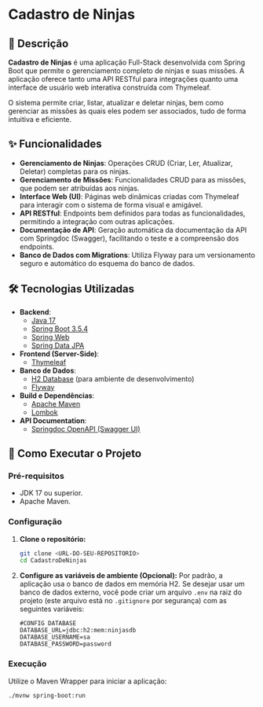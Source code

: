 # Cadastro de Ninjas

## 📝 Descrição

**Cadastro de Ninjas** é uma aplicação Full-Stack desenvolvida com Spring Boot que permite o gerenciamento completo de ninjas e suas missões. A aplicação oferece tanto uma API RESTful para integrações quanto uma interface de usuário web interativa construída com Thymeleaf.

O sistema permite criar, listar, atualizar e deletar ninjas, bem como gerenciar as missões às quais eles podem ser associados, tudo de forma intuitiva e eficiente.

## ✨ Funcionalidades

* **Gerenciamento de Ninjas**: Operações CRUD (Criar, Ler, Atualizar, Deletar) completas para os ninjas.
* **Gerenciamento de Missões**: Funcionalidades CRUD para as missões, que podem ser atribuídas aos ninjas.
* **Interface Web (UI)**: Páginas web dinâmicas criadas com Thymeleaf para interagir com o sistema de forma visual e amigável.
* **API RESTful**: Endpoints bem definidos para todas as funcionalidades, permitindo a integração com outras aplicações.
* **Documentação de API**: Geração automática da documentação da API com Springdoc (Swagger), facilitando o teste e a compreensão dos endpoints.
* **Banco de Dados com Migrations**: Utiliza Flyway para um versionamento seguro e automático do esquema do banco de dados.

## 🛠️ Tecnologias Utilizadas

* **Backend**:
    * [Java 17](https://www.oracle.com/java/)
    * [Spring Boot 3.5.4](https://spring.io/projects/spring-boot)
    * [Spring Web](https://docs.spring.io/spring-framework/reference/web.html)
    * [Spring Data JPA](https://spring.io/projects/spring-data-jpa)
* **Frontend (Server-Side)**:
    * [Thymeleaf](https://www.thymeleaf.org/)
* **Banco de Dados**:
    * [H2 Database](https://www.h2database.com/html/main.html) (para ambiente de desenvolvimento)
    * [Flyway](https://flywaydb.org/)
* **Build e Dependências**:
    * [Apache Maven](https://maven.apache.org/)
    * [Lombok](https://projectlombok.org/)
* **API Documentation**:
    * [Springdoc OpenAPI (Swagger UI)](https://springdoc.org/)

## 🚀 Como Executar o Projeto

### Pré-requisitos

* JDK 17 ou superior.
* Apache Maven.

### Configuração

1.  **Clone o repositório:**
    ```bash
    git clone <URL-DO-SEU-REPOSITORIO>
    cd CadastroDeNinjas
    ```

2.  **Configure as variáveis de ambiente (Opcional):**
    Por padrão, a aplicação usa o banco de dados em memória H2. Se desejar usar um banco de dados externo, você pode criar um arquivo `.env` na raiz do projeto (este arquivo está no `.gitignore` por segurança) com as seguintes variáveis:

    ```env
    #CONFIG DATABASE
    DATABASE_URL=jdbc:h2:mem:ninjasdb
    DATABASE_USERNAME=sa
    DATABASE_PASSWORD=password
    ```

### Execução

Utilize o Maven Wrapper para iniciar a aplicação:

```bash
./mvnw spring-boot:run
